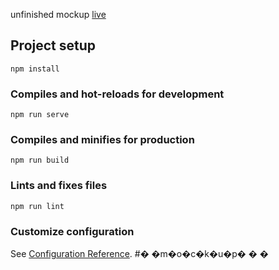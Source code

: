 
unfinished mockup
<a href='https://mockup-loyola.netlify.app' target="_blank">live</a>

## Project setup
```
npm install
```

### Compiles and hot-reloads for development
```
npm run serve
```

### Compiles and minifies for production
```
npm run build
```

### Lints and fixes files
```
npm run lint
```

### Customize configuration
See [Configuration Reference](https://cli.vuejs.org/config/).
#� �m�o�c�k�u�p�
�
�
